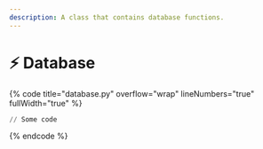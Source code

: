 ```yaml
---
description: A class that contains database functions.
---
```


# ⚡ Database

{% code title="database.py" overflow="wrap" lineNumbers="true" fullWidth="true" %}
```python
// Some code
```
{% endcode %}
